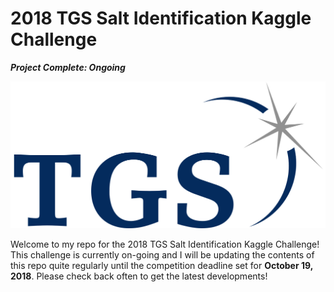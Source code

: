 # 2018 TGS Salt Identification Kaggle Challenge

***Project Complete: Ongoing***

<img src="https://github.com/gestalt-howard/tgs-salt-identification/blob/master/images/tgs_logo.png" width="700">

Welcome to my repo for the 2018 TGS Salt Identification Kaggle Challenge! This challenge is currently on-going and I will be updating the contents of this repo quite regularly until the competition deadline set for **October 19, 2018**. Please check back often to get the latest developments! 
